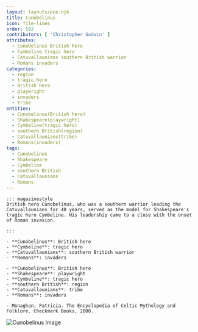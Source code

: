 ```yaml
---
layout: layouts/pce.njk
title: Cunobelinus
icon: file-lines
order: 592
contributors: [ 'Christopher Godwin' ]
attributes:
  - Cunobelinus British hero
  - Cymbeline tragic hero
  - Catuvallaunians southern British warrior
  - Romans invaders
categories:
  - region
  - tragic hero
  - British hero
  - playwright
  - invaders
  - tribe
entities:
  - Cunobelinus(British hero)
  - Shakespeare(playwright)
  - Cymbeline(tragic hero)
  - southern British(region)
  - Catuvallaunians(tribe)
  - Romans(invaders)
tags:
  - Cunobelinus
  - Shakespeare
  - Cymbeline
  - southern British
  - Catuvallaunians
  - Romans
---
```

``` tab [group1:Info]
::: magazinestyle
British hero Cunobelinus, who was a southern warrior leading the Catuvallaunians for 40 years, served as the model for Shakespeare's tragic hero Cymbeline. His leadership came to a close with the onset of Roman invasion.

:::
```
``` tab [group1:Attributes]
- **Cunobelinus**: British hero
- **Cymbeline**: tragic hero
- **Catuvallaunians**: southern British warrior
- **Romans**: invaders
```
``` tab [group1:Entities]
- **Cunobelinus**: British hero
- **Shakespeare**: playwright
- **Cymbeline**: tragic hero
- **southern British**: region
- **Catuvallaunians**: tribe
- **Romans**: invaders
```
``` tab [group1:Sources]
- Monaghan, Patricia. The Encyclopedia of Celtic Mythology and Folklore. Checkmark Books, 2008.
```
![Cunobelinus Image](['https://upload.wikimedia.org/wikipedia/commons/8/82/Cunobelin.jpg'])
